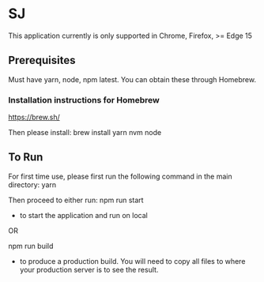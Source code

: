 # SJ
This application currently is only supported in Chrome, Firefox, >= Edge 15

## Prerequisites
Must have yarn, node, npm latest. You can obtain these through Homebrew.

### Installation instructions for Homebrew
https://brew.sh/

Then please install:
brew install yarn nvm node

## To Run
For first time use, please first run the following command in the main directory:
yarn

Then proceed to either run:
npm run start

- to start the application and run on local

OR

npm run build

- to produce a production build. You will need to copy all files to where your production server is to see the result.
